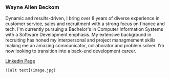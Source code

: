 ### Wayne Allen Beckom

Dynamic and results-driven, I bring over 8 years of diverse experience in customer service, sales and recruitment with a strong focus on finance and tech. I'm currently pursuing a Bachelor's in Computer Information Systems with a Software Development emphasis. My extensive background in recruiting has honed my interpersonal and project managmement skills making me an amazing communicator, collaborator and problem solver. I'm now looking to transition into a back-end development career. 


[Linkedin Page](https://www.linkedin.com/in/beckomw/)

	![alt text](image.jpg)


 

